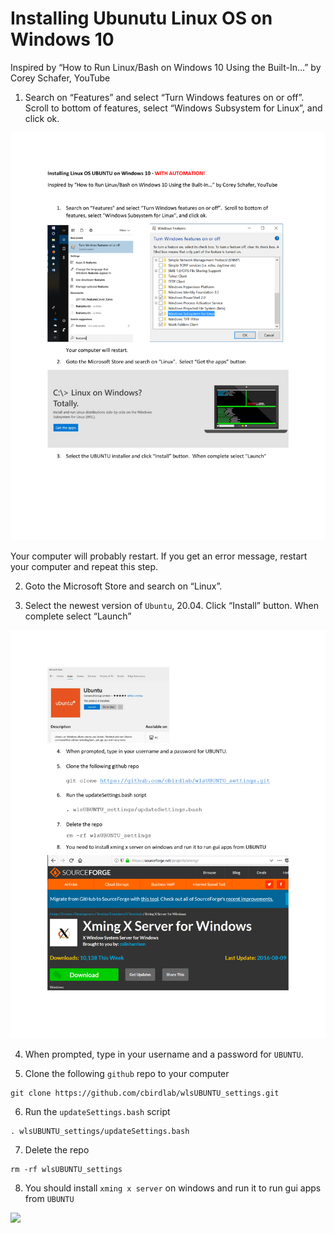 # Installing Ubunutu Linux OS on Windows 10

Inspired by “How to Run Linux/Bash on Windows 10 Using the Built-In…” by Corey Schafer, YouTube

1. Search on “Features” and select “Turn Windows features on or off”. Scroll to bottom of features, select “Windows Subsystem for Linux”, and click ok.

![](images/features.png)

Your computer will probably restart. If you get an error message, restart your computer and repeat this step.

2. Goto the Microsoft Store and search on “Linux”. 

3. Select the newest version of `Ubuntu`,  20.04. Click “Install” button. When complete select “Launch”

![](images/ubuntu_launch.png)

4. When prompted, type in your username and a password for `UBUNTU`.

5. Clone the following `github` repo to your computer

```
git clone https://github.com/cbirdlab/wlsUBUNTU_settings.git
```

6. Run the `updateSettings.bash` script

```
. wlsUBUNTU_settings/updateSettings.bash
```

7. Delete the repo

```
rm -rf wlsUBUNTU_settings
```

8. You should install `xming x server` on windows and run it to run gui apps from `UBUNTU`

![](xming.png)
